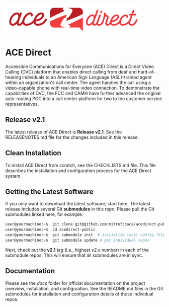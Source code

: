![](images/adsmall.png)

# ACE Direct

Accessible Communications for Everyone (ACE) Direct is a Direct Video Calling (DVC) platform that enables direct calling from deaf and hard-of-hearing individuals to an American Sign Language (ASL)-trained agent within an organization's call center. The agent handles the call using a video-capable phone with real-time video connection. To demonstrate the capabilities of DVC, the FCC and CAMH have further advanced the original auto-routing POC into a call center platform for two to ten customer service representatives.

## Release v2.1

The latest release of ACE Direct is **Release v2.1**. See the RELEASENOTES.md file for the changes included in this release.

## Clean Installation

To install ACE Direct from scratch, see the CHECKLISTS.md file. This file describes the installation and configuration process for the ACE Direct system.

## Getting the Latest Software

If you only want to download the latest software, start here. The latest release includes several Git **submodules** in this repo. Please pull the Git submodules linked here, for example:

```sh
user@yourmachine:~$  git clone git@github.com:mitrefccace/acedirect-public.git  # get top repo
user@yourmachine:~$  cd acedirect-public
user@yourmachine:~$  git submodule init  # initialize local config file
user@yourmachine:~$  git submodule update # get individual repos
```

Next, check out the **v2.1** tag (i.e., highest *v2.x* number) in each of the submodule repos. This will ensure that all submodules are in sync.

## Documentation
Please see the *docs* folder for official documentation on the project overview, installation, and configuration. See the README.md files in the Git submodules for installation and configuration details of those individual repos.
